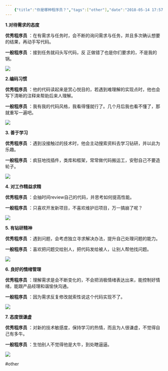 ```yaml
---
    {"title":"你是哪种程序员？","tags":["other"],"date":"2018-05-14 17:57:43","categories":["other"],"cover":"https://cdn.jsdelivr.net/gh/im/oss@master/gallery/31.svg","thumbnail":"https://cdn.jsdelivr.net/gh/im/oss@master/gallery/31.svg"}
---
```

    
**1.对待需求的态度**

**优秀程序员** ：在有需求与任务时，会不断的询问需求与任务，并且多次确认想要的结果，再动手写代码。

**一般程序员** ：接到任务就闷头写代码，反
正做错了也是你们要求的，不是我的锅。

![](/images/__640.jpeg)

**2.编码习惯**

**优秀程序员** ：他的代码读起来是赏心悦目的，若遇到难理解的实现点时，他也会写下清晰的注释来帮助后来人理解。

**一般程序员** ：我有我的代码风格，我看得懂就行了。几个月后我也看不懂了，那就重写一遍吧。

![](/images/___640.jpeg)

**3. 善于学习**

**优秀程序员** ：遇到没接触过的技术时，他会主动搜索资料去学习钻研，并以此为乐趣。

**一般程序员** ：疯狂地找插件，类库和框架，常常做代码搬运工，安慰自己不要造轮子。

![](/images/____640.jpeg)

**4. 对工作精益求精**

**优秀程序员** ：会抽时间review自己的代码，并思考如何提高性能。

**一般程序员** ：只喜欢开发新项目，不喜欢维护旧项目，万一搞崩了呢？

![](/images/_____640.jpeg)

**5. 有钻研精神**

**优秀程序员** ：遇到问题，会考虑独立寻求解决办法，提升自己处理问题的能力。

**一般程序员** ：喜欢把问题交给别人，把代码发给被人，让别人帮他找问题。

![](/images/______640.jpeg)

**6. 良好的情绪管理**

**优秀程序员** ：理解需求是会不断变化的，不会把消极情绪表达出来，能控制好情绪，能跟产品经理和谐愉快沟通。

**一般程序员** ：因为需求反复修改就索性说这个代码实现不了。

![](/images/_______640.jpeg)

**7. 态度很谦虚**

**优秀程序员** ：对新的技术敏感度，保持学习的热情，而且为人很谦虚，不觉得自己有多牛。

**一般程序员** ：生怕别人不觉得他是大牛，到处瞎逼逼。

![](/images/________640.jpeg)

#other